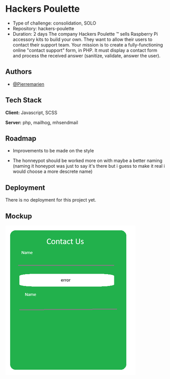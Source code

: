 
# Hackers Poulette

- Type of challenge: consolidation, SOLO
- Repository: hackers-poulette
- Duration: 2 days
The company Hackers Poulette ™ sells Raspberry Pi accessory kits to build your own. They want to allow their users to contact their support team. Your mission is to create a fully-functioning online "contact support" form, in PHP. It must display a contact form and process the received answer (sanitize, validate, answer the user).


## Authors

- [@Pierremarien](https://github.com/Pierremarien)



## Tech Stack

**Client:** Javascript, SCSS

**Server:** php, mailhog, mhsendmail


## Roadmap

- Improvements to be made on the style

- The honneypot should be worked more on with maybe a better naming (naming it honeypot was just to say it's there but i guess to make it real i would choose a more descrete name)


## Deployment

There is no deployment for this project yet.

## Mockup

![mockup](mockup.png)
